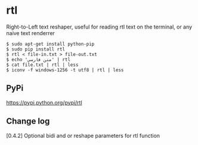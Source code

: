rtl
===

Right-to-Left text reshaper, useful for reading rtl text on the terminal, or any naive text renderrer



    $ sudo apt-get install python-pip
    $ sudo pip install rtl
    $ rtl < file-in.txt > file-out.txt
    $ echo 'متن فارسی' | rtl
    $ cat file.txt | rtl | less
    $ iconv -f windows-1256 -t utf8 | rtl | less


PyPi
----

https://pypi.python.org/pypi/rtl



Change log
----------

[0.4.2] Optional bidi and or reshape parameters for rtl function
